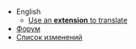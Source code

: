 * English
  * [Use an **extension** to translate](https://chrome.google.com/webstore/detail/aapbdbdomjkkjkaonfhkkikfgjllcleb)
* [Форум](https://github.com/Chimildic/goofy/discussions)
* [Список изменений](/changelog.md)

